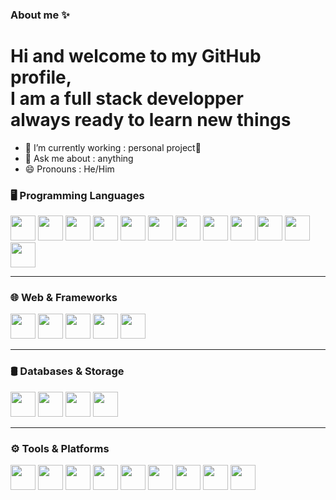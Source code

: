 ### About me ✨
# Hi and welcome to my GitHub profile,<br/>I am a full stack developper <br/>always ready to learn new things

- 🔭 I’m currently working : personal project🥋
- 💬 Ask me about : anything
- 😄 Pronouns : He/Him

### 🖥️ Programming Languages   
<p align="left">
  <img src="https://cdn.jsdelivr.net/gh/devicons/devicon/icons/python/python-original.svg" width="40px"/>
  <img src="https://icongr.am/devicon/c-original.svg" width="40px"/>
  <img src="https://cdn.jsdelivr.net/gh/devicons/devicon/icons/cplusplus/cplusplus-plain.svg" width="40px"/>
  <img src="https://icongr.am/devicon/csharp-original.svg" width="40px"/>
  <img src="https://cdn.jsdelivr.net/gh/devicons/devicon/icons/java/java-original.svg" width="40px"/>
  <img src="https://cdn.jsdelivr.net/gh/devicons/devicon@latest/icons/kotlin/kotlin-original.svg" width="40px"/>
  <img src="https://cdn.jsdelivr.net/gh/devicons/devicon/icons/ruby/ruby-plain.svg" width="40px"/>
  <img src="https://cdn.jsdelivr.net/gh/devicons/devicon@latest/icons/go/go-original.svg" width="40px"/>
  <img src="https://cdn.jsdelivr.net/gh/devicons/devicon@latest/icons/rust/rust-original.svg" width="40px"/>
  <img src="https://cdn.jsdelivr.net/gh/devicons/devicon@latest/icons/dart/dart-original.svg" width="40px"/>
  <img src="https://cdn.jsdelivr.net/gh/devicons/devicon@latest/icons/wasm/wasm-original-wordmark.svg" width="40px"/>
  <img src="https://cdn.jsdelivr.net/gh/devicons/devicon@latest/icons/assembly/assembly-original.svg" width="40px"/>
</p>

---

### 🌐 Web & Frameworks  
<p align="left">
  <img src="https://cdn.jsdelivr.net/gh/devicons/devicon/icons/react/react-original.svg" width="40px"/>
  <img src="https://cdn.jsdelivr.net/gh/devicons/devicon/icons/nextjs/nextjs-original.svg" width="40px"/>
  <img src="https://cdn.jsdelivr.net/gh/devicons/devicon@latest/icons/typescript/typescript-original.svg" width="40px"/>
  <img src="https://cdn.jsdelivr.net/gh/devicons/devicon@latest/icons/hono/hono-original.svg" width="40px"/>
  <img src="https://cdn.jsdelivr.net/gh/devicons/devicon@latest/icons/jakarta/jakarta-original.svg" width="40px"/>
</p>

---

### 🛢️ Databases & Storage  
<p align="left">
  <img src="https://cdn.jsdelivr.net/gh/devicons/devicon@latest/icons/postgresql/postgresql-original.svg" width="40px"/>
  <img src="https://cdn.jsdelivr.net/gh/devicons/devicon@latest/icons/mongodb/mongodb-original.svg" width="40px"/>
  <img src="https://cdn.jsdelivr.net/gh/devicons/devicon@latest/icons/neo4j/neo4j-original.svg" width="40px"/>
  <img src="https://cdn.jsdelivr.net/gh/devicons/devicon@latest/icons/redis/redis-original.svg" width="40px"/>
</p>

---

### ⚙️ Tools & Platforms  
<p align="left">
  <img src="https://cdn.jsdelivr.net/gh/devicons/devicon@latest/icons/docker/docker-plain.svg" width="40px"/>
  <img src="https://cdn.jsdelivr.net/gh/devicons/devicon@latest/icons/kubernetes/kubernetes-original.svg" width="40px"/>
  <img src="https://cdn.jsdelivr.net/gh/devicons/devicon@latest/icons/githubactions/githubactions-original.svg" width="40px"/>
  <img src="https://cdn.jsdelivr.net/gh/devicons/devicon@latest/icons/unity/unity-original.svg" width="40px"/>
  <img src="https://cdn.jsdelivr.net/gh/devicons/devicon@latest/icons/sdl/sdl-original.svg" width="40px"/>
  <img src="https://cdn.jsdelivr.net/gh/devicons/devicon@latest/icons/arduino/arduino-original.svg" width="40px"/>
  <img src="https://cdn.jsdelivr.net/gh/devicons/devicon@latest/icons/embeddedc/embeddedc-original.svg" width="40px"/>
  <img src="https://cdn.jsdelivr.net/gh/devicons/devicon@latest/icons/gcc/gcc-line.svg" width="40px"/>
  <img src="https://cdn.jsdelivr.net/gh/devicons/devicon@latest/icons/neovim/neovim-original-wordmark.svg" width="40px"/>
</p>
          


